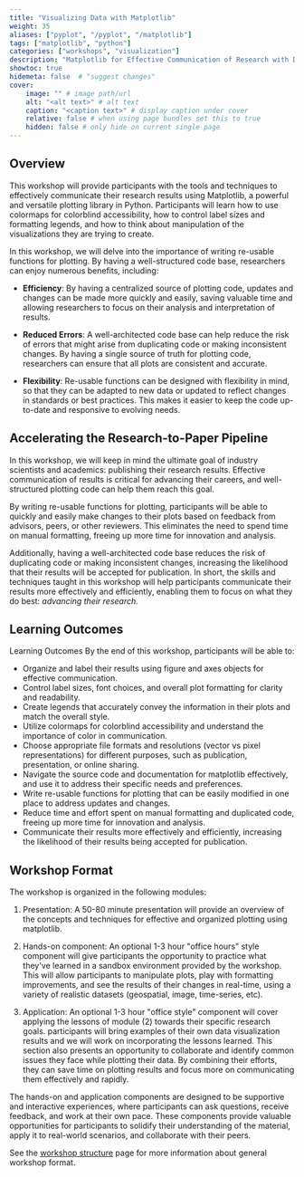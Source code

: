 ```yaml
---
title: "Visualizing Data with Matplotlib"
weight: 35
aliases: ["pyplot", "/pyplot", "/matplotlib"]
tags: ["matplotlib", "python"]
categories: ["workshops", "visualization"]
description: "Matplotlib for Effective Communication of Research with Data Visualization"
showtoc: true
hidemeta: false  # "suggest changes"
cover:
    image: "" # image path/url
    alt: "<alt text>" # alt text
    caption: "<caption text>" # display caption under cover
    relative: false # when using page bundles set this to true
    hidden: false # only hide on current single page
---
```


## Overview

This workshop will provide participants with the tools and techniques to effectively communicate their research results using Matplotlib, a powerful and versatile plotting library in Python.
Participants will learn how to use colormaps for colorblind accessibility, how to control label sizes and formatting legends, and how to think about manipulation of the visualizations they are trying to create.

In this workshop, we will delve into the importance of writing re-usable functions for plotting. By having a well-structured code base, researchers can enjoy numerous benefits, including:

- **Efficiency**: By having a centralized source of plotting code, updates and changes can be made more quickly and easily, saving valuable time and allowing researchers to focus on their analysis and interpretation of results.

- **Reduced Errors**: A well-architected code base can help reduce the risk of errors that might arise from duplicating code or making inconsistent changes. By having a single source of truth for plotting code, researchers can ensure that all plots are consistent and accurate.

- **Flexibility**: Re-usable functions can be designed with flexibility in mind, so that they can be adapted to new data or updated to reflect changes in standards or best practices. This makes it easier to keep the code up-to-date and responsive to evolving needs.

## Accelerating the Research-to-Paper Pipeline

In this workshop, we will keep in mind the ultimate goal of industry scientists and academics: publishing their research results. 
Effective communication of results is critical for advancing their careers, and well-structured plotting code can help them reach this goal.

By writing re-usable functions for plotting, participants will be able to quickly and easily make changes to their plots based on feedback from advisors, peers, or other reviewers.
This eliminates the need to spend time on manual formatting, freeing up more time for innovation and analysis.

Additionally, having a well-architected code base reduces the risk of duplicating code or making inconsistent changes, increasing the likelihood that their results will be accepted for publication.
In short, the skills and techniques taught in this workshop will help participants communicate their results more effectively and efficiently, enabling them to focus on what they do best: *advancing their research.*

## Learning Outcomes

Learning Outcomes
By the end of this workshop, participants will be able to:

- Organize and label their results using figure and axes objects for effective communication.
- Control label sizes, font choices, and overall plot formatting for clarity and readability.
- Create legends that accurately convey the information in their plots and match the overall style.
- Utilize colormaps for colorblind accessibility and understand the importance of color in communication.
- Choose appropriate file formats and resolutions (vector vs pixel representations) for different purposes, such as publication, presentation, or online sharing.
- Navigate the source code and documentation for matplotlib effectively, and use it to address their specific needs and preferences.
- Write re-usable functions for plotting that can be easily modified in one place to address updates and changes.
- Reduce time and effort spent on manual formatting and duplicated code, freeing up more time for innovation and analysis.
- Communicate their results more effectively and efficiently, increasing the likelihood of their results being accepted for publication.

## Workshop Format

The workshop is organized in the following modules:

1. Presentation: A 50-80 minute presentation will provide an overview of the concepts and techniques for effective and organized plotting using matplotlib.

2. Hands-on component: An optional 1-3 hour "office hours" style component will give participants the opportunity to practice what they've learned in a sandbox environment provided by the workshop. This will allow participants to manipulate plots, play with formatting improvements, and see the results of their changes in real-time, using a variety of realistic datasets (geospatial, image, time-series, etc).

3. Application: An optional 1-3 hour "office style" component will cover applying the lessons of module (2) towards their specific research goals. participants will bring examples of their own data visualization results and we will work on incorporating the lessons learned. This section also presents an opportunity to collaborate and identify common issues they face while plotting their data. By combining their efforts, they can save time on plotting results and focus more on communicating them effectively and rapidly.

The hands-on and application components are designed to be supportive and interactive experiences, where participants can ask questions, receive feedback, and work at their own pace. These components provide valuable opportunities for participants to solidify their understanding of the material, apply it to real-world scenarios, and collaborate with their peers.

See the [workshop structure](/workshops/info) page for more information about general workshop format.